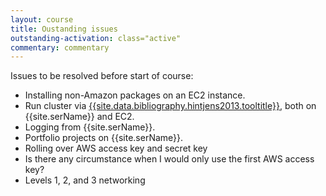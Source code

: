 ```yaml
---
layout: course
title: Oustanding issues
outstanding-activation: class="active"
commentary: commentary
---
```

Issues to be resolved before start of course:

* Installing non-Amazon packages on an EC2 instance.
* Run cluster via [{{site.data.bibliography.hintjens2013.tooltitle}}]({{site.data.bibliography.hintjens2013.url}}), both on {{site.serName}} and EC2.
* Logging from {{site.serName}}.
* Portfolio projects on {{site.serName}}.
* Rolling over AWS access key and secret key
* Is there any circumstance when I would only use the first AWS access key?
* Levels 1, 2, and 3 networking
